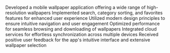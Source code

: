 Developed a mobile wallpaper application offering a wide range of high-resolution wallpapers
Implemented search, category sorting, and favorites features for enhanced user experience
Utilized modern design principles to ensure intuitive navigation and user engagement
Optimized performance for seamless browsing and downloading of wallpapers
Integrated cloud services for effortless synchronization across multiple devices
Received positive user feedback for the app's intuitive interface and extensive wallpaper selection
